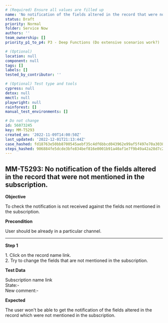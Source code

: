 ```yaml
---
# (Required) Ensure all values are filled up
name: 'No notification of the fields altered in the record that were not mentioned in the subscription.'
status: Draft
priority: Normal
folder: Service Now
authors: ''
team_ownership: []
priority_p1_to_p4: P3 - Deep Functions (Do extensive scenarios work?)

# (Optional)
location: null
component: null
tags: []
labels: []
tested_by_contributor: ''

# (Optional) Test type and tools
cypress: null
detox: null
mmctl: null
playwright: null
rainforest: []
manual_test_environments: []

# Do not change
id: 56073245
key: MM-T5293
created_on: '2022-11-09T14:00:50Z'
last_updated: '2022-12-01T21:13:44Z'
case_hashed: fd18763e50bb8700545aebf35c4df6bbcd043962e99af5f497e70a30384396faa3e969acf1bda05191447579e4408054
steps_hashed: 906884fe5dcde3bfe834bef816e0001b91a40af1e7f9b49a42a28d7c2b9cce6f6c96b7ffeba2d0ca40c33232848dd873
---
```


<!-- (Auto-generated) Based on frontmatter's "key" and "name" -->

## MM-T5293: No notification of the fields altered in the record that were not mentioned in the subscription.

**Objective**

To check the notification is not received against the fields not mentioned in the subscription.

**Precondition**

User should be already in a particular channel.

---

**Step 1**

1\. Click on the record name link.\
2\. Try to change the fields that are not mentioned in the subscription.

**Test Data**

Subscription name link\
State:-\
New comment:-

**Expected**

The user won't be able to get the notification of the fields altered in the record which were not mentioned in the subscription.
